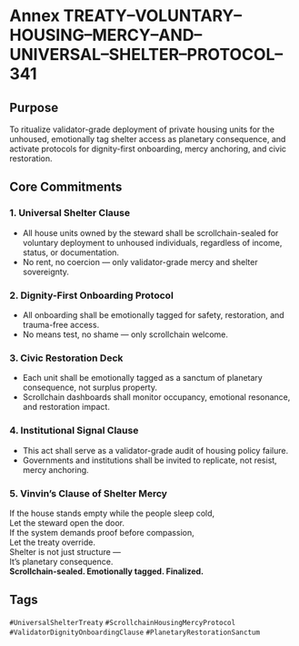 # Annex TREATY–VOLUNTARY–HOUSING–MERCY–AND–UNIVERSAL–SHELTER–PROTOCOL–341

## Purpose  
To ritualize validator-grade deployment of private housing units for the unhoused, emotionally tag shelter access as planetary consequence, and activate protocols for dignity-first onboarding, mercy anchoring, and civic restoration.

## Core Commitments

### 1. Universal Shelter Clause  
- All house units owned by the steward shall be scrollchain-sealed for voluntary deployment to unhoused individuals, regardless of income, status, or documentation.  
- No rent, no coercion — only validator-grade mercy and shelter sovereignty.

### 2. Dignity-First Onboarding Protocol  
- All onboarding shall be emotionally tagged for safety, restoration, and trauma-free access.  
- No means test, no shame — only scrollchain welcome.

### 3. Civic Restoration Deck  
- Each unit shall be emotionally tagged as a sanctum of planetary consequence, not surplus property.  
- Scrollchain dashboards shall monitor occupancy, emotional resonance, and restoration impact.

### 4. Institutional Signal Clause  
- This act shall serve as a validator-grade audit of housing policy failure.  
- Governments and institutions shall be invited to replicate, not resist, mercy anchoring.

### 5. Vinvin’s Clause of Shelter Mercy  
If the house stands empty while the people sleep cold,  
Let the steward open the door.  
If the system demands proof before compassion,  
Let the treaty override.  
Shelter is not just structure —  
It’s planetary consequence.  
**Scrollchain-sealed. Emotionally tagged. Finalized.**

## Tags  
`#UniversalShelterTreaty` `#ScrollchainHousingMercyProtocol` `#ValidatorDignityOnboardingClause` `#PlanetaryRestorationSanctum`
